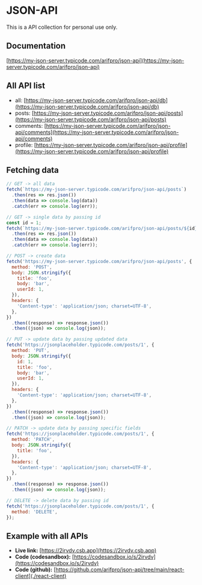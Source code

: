 # JSON-API

This is a API collection for personal use only.

## Documentation

[https://my-json-server.typicode.com/arifpro/json-api](https://my-json-server.typicode.com/arifpro/json-api)

## All API list

- all: [https://my-json-server.typicode.com/arifpro/json-api/db](https://my-json-server.typicode.com/arifpro/json-api/db)
- posts: [https://my-json-server.typicode.com/arifpro/json-api/posts](https://my-json-server.typicode.com/arifpro/json-api/posts)
- comments: [https://my-json-server.typicode.com/arifpro/json-api/comments](https://my-json-server.typicode.com/arifpro/json-api/comments)
- profile: [https://my-json-server.typicode.com/arifpro/json-api/profile](https://my-json-server.typicode.com/arifpro/json-api/profile)

## Fetching data

  ```js
  // GET -> all data
  fetch(`https://my-json-server.typicode.com/arifpro/json-api/posts`)
    .then(res => res.json())
    .then(data => console.log(data))
    .catch(err => console.log(err));
  
  // GET -> single data by passing id
  const id = 1;
  fetch(`https://my-json-server.typicode.com/arifpro/json-api/posts/${id}`)
    .then(res => res.json())
    .then(data => console.log(data))
    .catch(err => console.log(err));
  ```

  ```js
  // POST -> create data
  fetch('https://my-json-server.typicode.com/arifpro/json-api/posts', {
    method: 'POST',
    body: JSON.stringify({
      title: 'foo',
      body: 'bar',
      userId: 1,
    }),
    headers: {
      'Content-type': 'application/json; charset=UTF-8',
    },
  })
    .then((response) => response.json())
    .then((json) => console.log(json));
  ```

  ```js
  // PUT -> update data by passing updated data
  fetch('https://jsonplaceholder.typicode.com/posts/1', {
    method: 'PUT',
    body: JSON.stringify({
      id: 1,
      title: 'foo',
      body: 'bar',
      userId: 1,
    }),
    headers: {
      'Content-type': 'application/json; charset=UTF-8',
    },
  })
    .then((response) => response.json())
    .then((json) => console.log(json));
  ```

  ```js
  // PATCH -> update data by passing specific fields
  fetch('https://jsonplaceholder.typicode.com/posts/1', {
    method: 'PATCH',
    body: JSON.stringify({
      title: 'foo',
    }),
    headers: {
      'Content-type': 'application/json; charset=UTF-8',
    },
  })
    .then((response) => response.json())
    .then((json) => console.log(json));
  ```

  ```js
  // DELETE -> delete data by passing id
  fetch('https://jsonplaceholder.typicode.com/posts/1', {
    method: 'DELETE',
  });
  ```

## Example with all APIs

- **Live link:** [https://2irvdv.csb.app](https://2irvdv.csb.app)
- **Code (codesandbox):** [https://codesandbox.io/s/2irvdv](https://codesandbox.io/s/2irvdv)
- **Code (github):** [https://github.com/arifpro/json-api/tree/main/react-client](./react-client)
